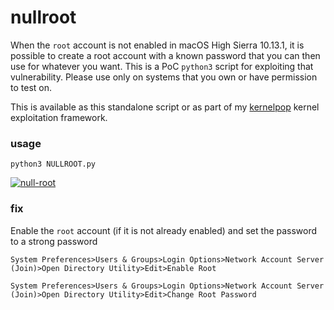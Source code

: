 # nullroot

When the `root` account is not enabled in macOS High Sierra 10.13.1, it is possible to create a root account with a known password that you can then use for whatever you want. This is a PoC `python3` script for exploiting that vulnerability. Please use only on systems that you own or have permission to test on.

This is available as this standalone script or as part of my [kernelpop](https://github.com/spencerdodd/kernelpop) kernel exploitation framework.

### usage

`python3 NULLROOT.py`

[![null-root](https://asciinema.org/a/ZUjyKCfXBgtQUgVCeeC1lr6u6.png "null-root")](https://asciinema.org/a/ZUjyKCfXBgtQUgVCeeC1lr6u6)

### fix

Enable the `root` account (if it is not already enabled) and set the password to a strong password

`System Preferences>Users & Groups>Login Options>Network Account Server (Join)>Open Directory Utility>Edit>Enable Root`

`System Preferences>Users & Groups>Login Options>Network Account Server (Join)>Open Directory Utility>Edit>Change Root Password`
